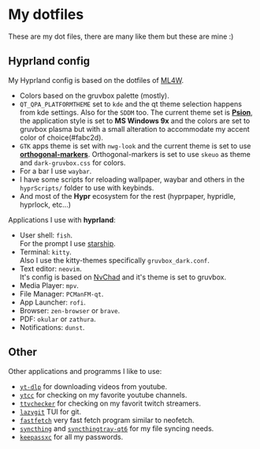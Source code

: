# My dotfiles
These are my dot files, there are many like them but these are mine :)

## Hyprland config
My Hyprland config is based on the dotfiles of 
[ML4W](https://github.com/mylinuxforwork/dotfiles).

- Colors based on the gruvbox palette (mostly).
- `QT_QPA_PLATFORMTHEME` set to `kde` and the qt theme selection happens from 
kde settings. Also for the `SDDM` too. The current theme set is 
[**Psion**](https://store.kde.org/p/2138046), the application style is set to **MS Windows 9x**
and the colors are set to gruvbox plasma but with a small alteration to accommodate my accent color of choice(#fabc2d).
- `GTK` apps theme is set with `nwg-look` and the current theme is set to use 
[**orthogonal-markers**](https://git.disroot.org/eudaimon/orthogonal-markers). 
Orthogonal-markers is set to use `skeuo` as theme and `dark-gruvbox.css` for colors.
- For a bar I use `waybar`.
- I have some scripts for reloading wallpaper, waybar and others in the `hyprScripts/`
folder to use with keybinds.
- And most of the **Hypr** ecosystem for the rest (hyprpaper, hypridle, hyprlock, etc...)

Applications I use with **hyprland**:
- User shell: `fish`.  
For the prompt I use [starship](https://starship.rs/).
- Terminal: `kitty`.  
Also I use the kitty-themes specifically `gruvbox_dark.conf`.  
- Text editor: `neovim`.  
It's config is based on [NvChad](https://nvchad.com/) and it's theme is set to gruvbox.
- Media Player: `mpv`.
- File Manager: `PCManFM-qt`.
- App Launcher: `rofi`.
- Browser: `zen-browser` or `brave`.
- PDF: `okular` or `zathura`.
- Notifications: `dunst`.

## Other

Other applications and programms I like to use:
- [`yt-dlp`](https://github.com/yt-dlp/yt-dlp) for downloading videos from youtube.
- [`ytcc`](https://github.com/woefe/ytcc) for checking on my favorite youtube channels.
- [`ttvchecker`](https://github.com/n00bady/ttvchecker) for checking on my favorit twitch streamers.
- [`lazygit`](https://github.com/jesseduffield/lazygit) TUI for git.
- [`fastfetch`](https://github.com/fastfetch-cli/fastfetch) very fast fetch program similar to neofetch.
- [`syncthing`](https://syncthing.net/) and [`syncthingtray-qt6`](https://github.com/Martchus/syncthingtray) for my file syncing needs.
- [`keepassxc`](https://keepassxc.org/) for all my passwords.
